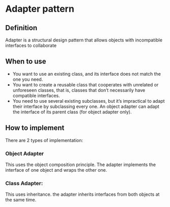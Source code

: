 # Adapter pattern

## Definition
Adapter is a structural design pattern that allows objects with incompatible interfaces to collaborate

## When to use 
 - You want to use an existing class, and its interface does not match the one you need.
 - You want to create a reusable class that cooperates with unrelated or unforeseen classes, that is, classes that don’t necessarily have compatible interfaces.
 - You need to use several existing subclasses, but it’s impractical to adapt their interface by subclassing every one. 
An object adapter can adapt the interface of its parent class (for object adapter only).

## How to implement 
There are 2 types of implementation: 
### Object Adapter 
This uses the object composition principle. The adapter implements the interface of one object and wraps the other one.

### Class Adapter: 
This uses inheritance. the adapter inherits interfaces from both objects at the same time.
